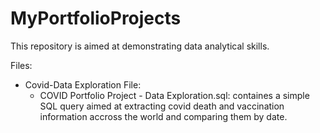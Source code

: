 # MyPortfolioProjects

This repository is aimed at demonstrating data analytical skills.

Files:
- Covid-Data Exploration File:
  - COVID Portfolio Project - Data Exploration.sql: containes a simple SQL query aimed at extracting covid death and vaccination information accross the world and
    comparing them by date.
